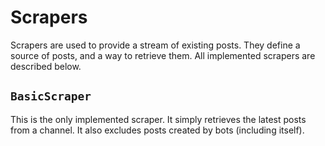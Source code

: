 # Scrapers

Scrapers are used to provide a stream of existing posts.
They define a source of posts, and a way to retrieve them.
All implemented scrapers are described below.

## `BasicScraper`

This is the only implemented scraper.
It simply retrieves the latest posts from a channel.
It also excludes posts created by bots (including itself).
